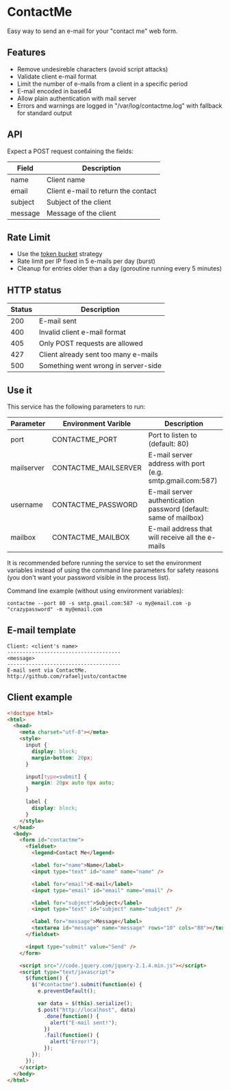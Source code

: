 # ContactMe

Easy way to send an e-mail for your "contact me" web form.

## Features

* Remove undesireble characters (avoid script attacks)
* Validate client e-mail format
* Limit the number of e-mails from a client in a specific period
* E-mail encoded in base64
* Allow plain authentication with mail server
* Errors and warnings are logged in "/var/log/contactme.log" with fallback for standard output

## API

Expect a POST request containing the fields:

| Field   | Description                          |
| -----   | -----------                          |
| name    | Client name                          |
| email   | Client e-mail to return the contact  |
| subject | Subject of the client                |
| message | Message of the client                |

## Rate Limit

* Use the [token bucket](http://en.wikipedia.org/wiki/Token_bucket) strategy
* Rate limit per IP fixed in 5 e-mails per day (burst)
* Cleanup for entries older than a day (goroutine running every 5 minutes)

## HTTP status

| Status | Description                          |
| ------ | -----------                          |
| 200    | E-mail sent                          |
| 400    | Invalid client e-mail format         |
| 405    | Only POST requests are allowed       |
| 427    | Client already sent too many e-mails |
| 500    | Something went wrong in server-side  |

## Use it

This service has the following parameters to run:

| Parameter  | Environment Varible  | Description                                                      |
| ---------  | -------------------  | -----------                                                      |
| port       | CONTACTME_PORT       | Port to listen to (default: 80)                                  |
| mailserver | CONTACTME_MAILSERVER | E-mail server address with port (e.g. smtp.gmail.com:587)        |
| username   | CONTACTME_PASSWORD   | E-mail server authentication password (default: same of mailbox) |
| mailbox    | CONTACTME_MAILBOX    | E-mail address that will receive all the e-mails                 |

It is recommended before running the service to set the environment variables instead of using the
command line parameters for safety reasons (you don't want your password visible in the process
list).

Command line example (without using environment variables):

```
contactme --port 80 -s smtp.gmail.com:587 -u my@email.com -p "crazypassword" -m my@email.com
```

## E-mail template

```
Client: <client's name>
-------------------------------------
<message>
-------------------------------------
E-mail sent via ContactMe.
http://github.com/rafaeljusto/contactme
```

## Client example

```html
<!doctype html>
<html>
  <head>
    <meta charset="utf-8"></meta>
    <style>
      input {
        display: block;
        margin-bottom: 20px;
      }

      input[type=submit] {
        margin: 20px auto 0px auto;
      }

      label {
        display: block;
      }
    </style>
  </head>
  <body>
    <form id="contactme">
      <fieldset>
        <legend>Contact Me</legend>

        <label for="name">Name</label>
        <input type="text" id="name" name="name" />

        <label for="email">E-mail</label>
        <input type="email" id="email" name="email" />

        <label for="subject">Subject</label>
        <input type="text" id="subject" name="subject" />

        <label for="message">Message</label>
        <textarea id="message" name="message" rows="10" cols="80"></textarea>
      </fieldset>

      <input type="submit" value="Send" />
    </form>

    <script src="//code.jquery.com/jquery-2.1.4.min.js"></script>
    <script type="text/javascript">
      $(function() {
        $("#contactme").submit(function(e) {
          e.preventDefault();

          var data = $(this).serialize();
          $.post("http://localhost", data)
            .done(function() {
              alert("E-mail sent!");
            })
            .fail(function() {
              alert("Error!");
            });
        });
      });
    </script>
  </body>
</html>
```

